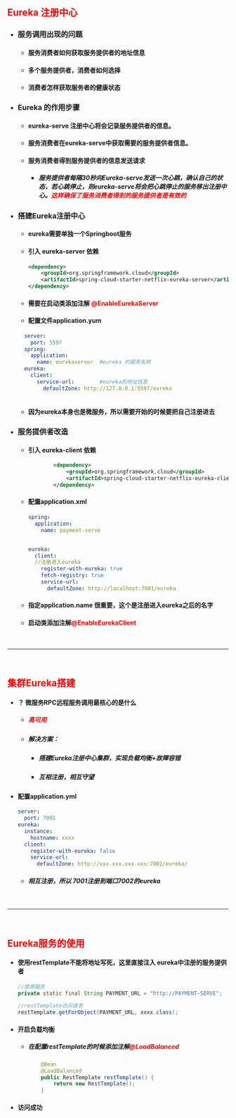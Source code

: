 ## <font color='red'>Eureka 注册中心</font>



- ### 服务调用出现的问题

  - #### 服务消费者如何获取服务提供者的地址信息

  - #### 多个服务提供者，消费者如何选择

  - #### 消费者怎样获取服务者的健康状态







- ### Eureka 的作用步骤

  - #### eureka-serve 注册中心将会记录服务提供者的信息。

  - #### 服务消费者在eureka-serve中获取需要的服务提供者信息。

  - #### 服务消费者得到服务提供者的信息发送请求

    - ##### 服务提供者每隔30秒向Eureka-serve发送一次心跳，确认自己的状态，若心跳停止，则eureka-serve将会把心跳停止的服务移出注册中心。<font color='red'>这样确保了服务消费者得到的服务提供者是有效的</font>







- ### 搭建Eureka注册中心

  - #### eureka需要单独一个Springboot服务

  - #### 引入 eureka-server 依赖 

    ```xml
    <dependency>
        <groupId>org.springframework.cloud</groupId>
        <artifactId>spring-cloud-starter-netflix-eureka-server</artifactId>
    </dependency>
    ```
    
  - #### 需要在启动类添加注解 <font color='red'>@EnableEurekaServer</font> 
  
  - #### 配置文件application.yum
  
  ```yaml
    server:
      port: 5597
    spring:
      application:
        name: eurekaserver  #eureka 的服务名称
    eureka:
      client:
        service-url:		#eureka的地址信息
          defaultZone: http://127.0.0.1:5597/eureka
    
  ```
  
  
  
  - #### 因为eureka本身也是微服务，所以需要开始的时候要把自己注册进去





- ### 服务提供者改造

  - #### 引入 eureka-client 依赖

    ```xml
            <dependency>
                <groupId>org.springframework.cloud</groupId>
                <artifactId>spring-cloud-starter-netflix-eureka-client</artifactId>
            </dependency>
    ```

  - #### 配置application.xml

    ```yaml
    spring:
      application:
        name: payment-serve
    
    
    eureka:
      client:
      //注册进入eureka
        register-with-eureka: true
        fetch-registry: true
        service-url:
          defaultZone: http://localhost:7001/eureka
    ```

  - #### 指定application.name 很重要，这个是注册进入eureka之后的名字

  - #### 启动类添加注解<font color='red'>@EnableEurekaClient</font> 







</br><hr></br>





## <font color='red'>集群Eureka搭建</font>





- #### ？ 微服务RPC远程服务调用最核心的是什么
  - ##### 		<font color='red'>高可用</font>

  - ##### 解决方案：

    - ##### 搭建Eureka注册中心集群，实现负载均衡+故障容错

    - ##### 互相注册，相互守望

- #### 配置application.yml

  ```yaml
  server:
    port: 7001
  eureka:
    instance:
      hostname: xxxx
    client:
      register-with-eureka: false
      service-url:
        defaultZone: http://xxx.xxx.xxx.xxx:7002/eureka/
  
  ```

  - ##### 相互注册，所以 7001注册到端口7002的eureka







</br><hr></br>







## <font color='red'>Eureka服务的使用</font>





- #### 使用restTemplate不能将地址写死，这里直接注入 eureka中注册的服务提供者

  ```java
  //使用服务
  private static final String PAYMENT_URL = "http://PAYMENT-SERVE";
  
  //restTemplate访问请求
  restTemplate.getForObject(PAYMENT_URL, xxxx.class);
  
  ```

- #### 开启负载均衡

  - ##### 在配置restTemplate的时候添加注解<font color='red'>@LoadBalanced</font>

    ```java
        @Bean
        @LoadBalanced
        public RestTemplate restTemplate() {
            return new RestTemplate();
        }
    ```

- #### 访问成功




